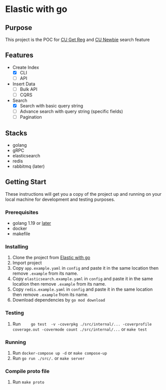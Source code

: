 # Elastic with go

## Purpose
This project is the POC for [CU Get Reg](https://cugetreg.com) and [CU Newbie](https://cunewbie.com) search feature

## Features

- Create Index
  - [x] CLI
  - [ ] API
- Insert Data
  - [ ] Bulk API
  - [ ] CQRS
- Search
  - [x] Search with basic query string
  - [ ] Advance search with query string (specific fields)
  - [ ] Pagination

## Stacks
- golang
- gRPC
- elasticsearch
- redis
- rabbitmq (later)

## Getting Start
These instructions will get you a copy of the project up and running on your local machine for development and testing purposes.

### Prerequisites
- golang 1.19 or [later](https://go.dev)
- docker
- makefile

### Installing
1. Clone the project from [Elastic with go](https://github.com/samithiwat/elastic-with-go)
2. Import project
3. Copy `app.example.yaml` in `config` and paste it in the same location then remove `.example` from its name.
3. Copy `elasticsearch.example.yaml` in `config` and paste it in the same location then remove `.example` from its name.
3. Copy `redis.example.yaml` in `config` and paste it in the same location then remove `.example` from its name.
4. Download dependencies by `go mod download`

### Testing
1. Run `	go test  -v -coverpkg ./src/internal/... -coverprofile coverage.out -covermode count ./src/internal/...` or `make test`

### Running
1. Run `docker-compose up -d` or `make compose-up`
2. Run `go run ./src/.` or `make server`

### Compile proto file
1. Run `make proto`
